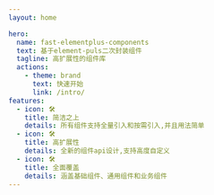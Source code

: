 ```yaml
---
layout: home

hero:
  name: fast-elementplus-components
  text: 基于element-puls二次封装组件
  tagline: 高扩展性的组件库
  actions:
    - theme: brand
      text: 快速开始
      link: /intro/
features:
  - icon: 🛠️
    title: 简洁之上
    details: 所有组件支持全量引入和按需引入,并且用法简单
  - icon: 🛠️
    title: 高扩展性
    details: 全新的组件api设计,支持高度自定义
  - icon: 🛠️
    title: 全面覆盖
    details: 涵盖基础组件、通用组件和业务组件
---
```

